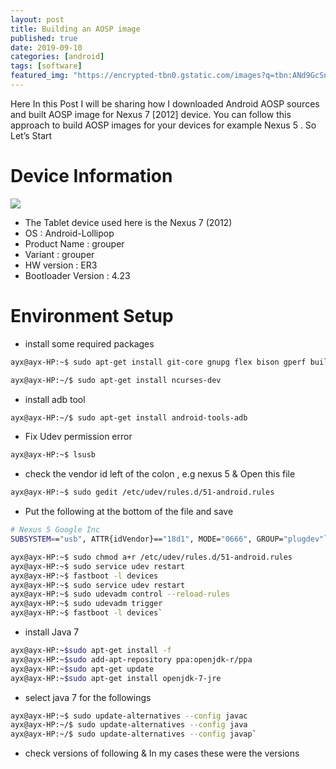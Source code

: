 ```yaml
---
layout: post
title: Building an AOSP image
published: true
date: 2019-09-10
categories: [android]
tags: [software]
featured_img: "https://encrypted-tbn0.gstatic.com/images?q=tbn:ANd9GcSn6q33QaKzbik3Y3ySfOiPvRysxOU5wffs0A&usqp=CAU"
---
```


Here In this Post I will be sharing how I downloaded Android AOSP sources and built AOSP image for Nexus 7 [2012] device. You can follow this approach to build AOSP images for your devices for example Nexus 5 . So Let’s Start

# Device Information

<img src="https://encrypted-tbn0.gstatic.com/images?q=tbn:ANd9GcSn6q33QaKzbik3Y3ySfOiPvRysxOU5wffs0A&usqp=CAU" >


* The Tablet device used here is the Nexus 7 (2012)
* OS : Android-Lollipop
* Product Name : grouper
* Variant : grouper
* HW version : ER3
* Bootloader Version : 4.23

# Environment Setup

* install some required packages

```bash
ayx@ayx-HP:~$ sudo apt-get install git-core gnupg flex bison gperf build-essential zip curl zlib1g-dev gcc-multilib g++-multilib libc6-dev-i386 lib32ncurses5-dev x11proto-core-dev libx11-dev lib32z-dev ccache libgl1-mesa-dev libxml2-utils xsltproc unzip
```

```bash
ayx@ayx-HP:~/$ sudo apt-get install ncurses-dev
```

* install adb tool

```bash
ayx@ayx-HP:~/$ sudo apt-get install android-tools-adb
```

* Fix Udev permission error

```bash
ayx@ayx-HP:~$ lsusb
```

* check the vendor id left of the colon , e.g nexus 5 & Open this file

```bash
ayx@ayx-HP:~$ sudo gedit /etc/udev/rules.d/51-android.rules
```

* Put the following at the bottom of the file and save

```bash
# Nexus 5 Google Inc
SUBSYSTEM=="usb", ATTR{idVendor}=="18d1", MODE="0666", GROUP="plugdev"`
```

```bash
ayx@ayx-HP:~$ sudo chmod a+r /etc/udev/rules.d/51-android.rules
ayx@ayx-HP:~$ sudo service udev restart
ayx@ayx-HP:~$ fastboot -l devices
ayx@ayx-HP:~$ sudo service udev restart
ayx@ayx-HP:~$ sudo udevadm control --reload-rules
ayx@ayx-HP:~$ sudo udevadm trigger
ayx@ayx-HP:~$ fastboot -l devices`
```

* install Java 7

```bash
ayx@ayx-HP:~$sudo apt-get install -f
ayx@ayx-HP:~$sudo add-apt-repository ppa:openjdk-r/ppa
ayx@ayx-HP:~$sudo apt-get update
ayx@ayx-HP:~$sudo apt-get install openjdk-7-jre
```

* select java 7 for the followings

```bash
ayx@ayx-HP:~$ sudo update-alternatives --config javac
ayx@ayx-HP:~/$ sudo update-alternatives --config java
ayx@ayx-HP:~/$ sudo update-alternatives --config javap`
```

* check versions of following & In my cases these were the versions